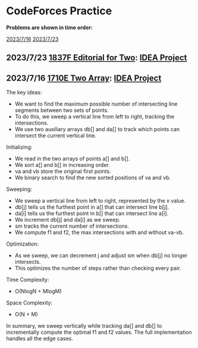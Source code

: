 # CodeForces Practice
**Problems are shown in time order:**

[2023/7/16](#2023/7/16) [2023/7/23]()

## 2023/7/23 [1837F Editorial for Two](https://codeforces.com/problemset/problem/1837/F): [IDEA Project](Solutions/EditorialforTwo)



## 2023/7/16<a id="2023/7/16"></a> [1710E Two Array](https://codeforces.com/problemset/problem/1710/E): [IDEA Project](Solutions/TwoArray)

The key ideas:

- We want to find the maximum possible number of intersecting line segments between two sets of points.
- To do this, we sweep a vertical line from left to right, tracking the intersections.
- We use two auxiliary arrays db[] and da[] to track which points can intersect the current vertical line.

Initializing:

- We read in the two arrays of points a[] and b[].
- We sort a[] and b[] in increasing order.
- va and vb store the original first points.
- We binary search to find the new sorted positions of va and vb.

Sweeping:

- We sweep a vertical line from left to right, represented by the x value.
- db[j] tells us the furthest point in a[] that can intersect line b[j].
- da[i] tells us the furthest point in b[] that can intersect line a[i].
- We increment db[j] and da[i] as we sweep.
- sm tracks the current number of intersections.
- We compute f1 and f2, the max intersections with and without va-vb.

Optimization:

- As we sweep, we can decrement j and adjust sm when db[j] no longer intersects.
- This optimizes the number of steps rather than checking every pair.

Time Complexity:

* O(NlogN + MlogM)

Space Complexity:

* O(N + M)

In summary, we sweep vertically while tracking da[] and db[] to incrementally compute the optimal f1 and f2 values. The full implementation handles all the edge cases.
